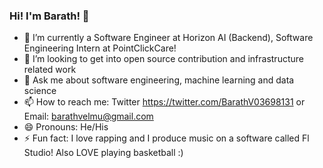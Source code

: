 ### Hi! I'm Barath!  👋


- 🔭 I’m currently a Software Engineer at Horizon AI (Backend), Software Engineering Intern at PointClickCare! 
- 👯 I’m looking to get into open source contribution and infrastructure related work
- 💬 Ask me about software engineering, machine learning and data science 
- 📫 How to reach me: Twitter https://twitter.com/BarathV03698131 or Email: barathvelmu@gmail.com
- 😄 Pronouns: He/His
- ⚡ Fun fact: I love rapping and I produce music on a software called Fl Studio! Also LOVE playing basketball :) 

